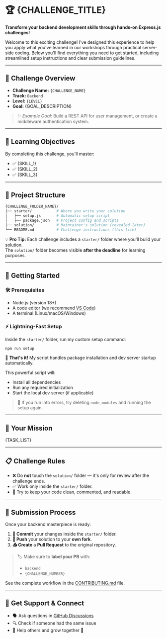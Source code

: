 # 🏆 {CHALLENGE_TITLE}

**Transform your backend development skills through hands-on Express.js challenges!**

Welcome to this exciting challenge! I've designed this experience to help you apply what you've learned in our workshops through practical server-side coding. Below you'll find everything you need to get started, including streamlined setup instructions and clear submission guidelines.

---

## 📖 Challenge Overview

- **Challenge Name:** `{CHALLENGE_NAME}`
- **Track:** `Backend`
- **Level:** `{LEVEL}`
- **Goal:** {GOAL_DESCRIPTION}

> ✨ _Example Goal_: Build a REST API for user management, or create a middleware authentication system.

---

## 🧠 Learning Objectives

By completing this challenge, you'll master:

- ✅ {SKILL_1}
- ✅ {SKILL_2}
- ✅ {SKILL_3}

---

## 📁 Project Structure

```bash
{CHALLENGE_FOLDER_NAME}/
├── starter/           # Where you write your solution
│   ├── setup.js       # Automatic setup script
│   ├── package.json   # Project config and scripts
├── solution/          # Maintainer's solution (revealed later)
└── README.md          # Challenge instructions (this file)
```

💡 **Pro Tip:** Each challenge includes a `starter/` folder where you'll build your solution.  
The `solution/` folder becomes visible **after the deadline** for learning purposes.

---

## 🚀 Getting Started

### 🛠 Prerequisites

- Node.js (version 18+)
- A code editor (we recommend [VS Code](https://code.visualstudio.com/))
- A terminal (Linux/macOS/Windows)

### ⚡ Lightning-Fast Setup

Inside the `starter/` folder, run my custom setup command:

```bash
npm run setup
```

🎉 **That's it!** My script handles package installation and dev server startup automatically.

This powerful script will:

- Install all dependencies
- Run any required initialization
- Start the local dev server (if applicable)

> 🔁 If you run into errors, try deleting `node_modules` and running the setup again.

---

## 🎯 Your Mission

{TASK_LIST}

---

## 📋 Challenge Rules

- ❌ Do **not** touch the `solution/` folder — it's only for review after the challenge ends.
- ✅ Work only inside the `starter/` folder.
- 🧹 Try to keep your code clean, commented, and readable.

---

## 🚀 Submission Process

Once your backend masterpiece is ready:

1. **📝 Commit** your changes inside the `starter/` folder.
2. **🔄 Push** your solution to your **own fork**.
3. **📤 Create** a **Pull Request** to the original repository.

> 🏷 Make sure to **label your PR** with:
>
> - `backend`
> - `{CHALLENGE_NUMBER}`

See the complete workflow in the [CONTRIBUTING.md](../../CONTRIBUTING.md) file.

---

## 💬 Get Support & Connect

- 🗣️ Ask questions in [GitHub Discussions](https://github.com/Adel2411/web-challenges/discussions)
- 🔍 Check if someone had the same issue
- 🤝 Help others and grow together 💙

